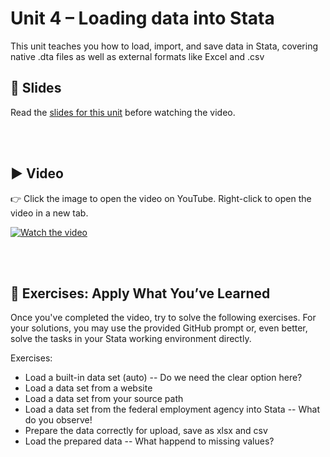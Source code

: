 # Unit 4 – Loading data into Stata

This unit teaches you how to load, import, and save data in Stata, covering native .dta files as well as external formats like Excel and .csv

## 📄 Slides

Read the [slides for this unit](unit04_slides.pdf) before watching the video.

<br><br>

## ▶️ Video

👉 Click the image to open the video on YouTube. Right-click to open the video in a new tab.

[![Watch the video](https://img.youtube.com/vi/cbAEUV9TMmY/0.jpg)](https://www.youtube.com/watch?v=cbAEUV9TMmY)

<br><br>

## 🧪 Exercises: Apply What You’ve Learned

Once you've completed the video, try to solve the following exercises. For your solutions, you may use the provided GitHub prompt or, even better, solve the tasks in your Stata working environment directly.

Exercises:
- Load a built-in data set (auto)
-- Do we need the clear option here?
- Load a data set from a website
- Load a data set from your source path
- Load a data set from the federal employment agency into Stata
-- What do you observe!
- Prepare the data correctly for upload, save as xlsx and csv
- Load the prepared data
-- What happend to missing values?
